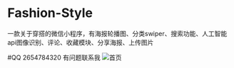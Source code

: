 # Fashion-Style
一款关于穿搭的微信小程序，有海报轮播图、分类swiper、搜索功能、人工智能api图像识别、评论、收藏模块、分享海报、上传图片

#QQ
2654784320  有问题联系我
![首页](https://7765-we-63574e-1258830969.tcb.qcloud.la/style/index.png?sign=b137b76bc9e149dab5c41817d3ed39fe&t=1587135738)

